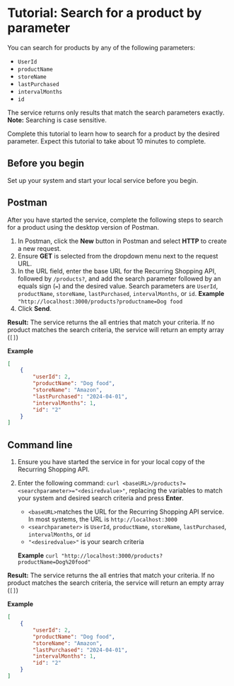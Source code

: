 # Tutorial: Search for a product by parameter

You can search for products by any of the following parameters:

* `UserId`
* `productName`
* `storeName`
* `lastPurchased`
* `intervalMonths`
* `id`

The service returns only results that match the search parameters exactly.  **Note:** Searching is case sensitive.

Complete this tutorial to learn how to search for a product by the desired parameter.
Expect this tutorial to take about 10 minutes to complete.

## Before you begin

Set up your system and start your local service before you begin.

## Postman

After you have started the service, complete the following steps to search for a product using the desktop version of Postman.

1. In Postman, click the **New** button in Postman and select **HTTP** to create a new request.
2. Ensure **GET** is selected from the dropdown menu next to the request URL.
3. In the URL field, enter the base URL for the Recurring Shopping API, followed by `/products?`, and add the search parameter followed by an equals sign (`=`) and the desired value. Search parameters are `UserId`, `productName`, `storeName`, `lastPurchased`, `intervalMonths`, or `id`.
    **Example** `"http://localhost:3000/products?productname=Dog food`
4. Click **Send**.

**Result:** The service returns the all entries that match your criteria. If no product matches the search criteria, the service will return an empty array (`[]`)

**Example**

```json
[
    {
        "userId": 2,
        "productName": "Dog food",
        "storeName": "Amazon",
        "lastPurchased": "2024-04-01",
        "intervalMonths": 1,
        "id": "2"
    }
]
```

## Command line

1. Ensure you have started the service in for your local copy of the Recurring Shopping API.
2. Enter the following command: `curl <baseURL>/products?=<searchparameter>="<desiredvalue>"`, replacing the variables to match your system and desired search criteria and press **Enter**.
    * `<baseURL>`matches the URL for the Recurring Shopping API service. In most systems, the URL is `http://localhost:3000`
    * `<searchparameter>` is `UserId`, `productName`, `storeName`, `lastPurchased`, `intervalMonths`, or `id`
    * `"<desiredvalue>"` is your search criteria

    **Example** `curl "http://localhost:3000/products?productName=Dog%20food"`

**Result:** The service returns the all entries that match your criteria. If no product matches the search criteria, the service will return an empty array (`[]`)

**Example**

```json
[
    {
        "userId": 2,
        "productName": "Dog food",
        "storeName": "Amazon",
        "lastPurchased": "2024-04-01",
        "intervalMonths": 1,
        "id": "2"
    }
]
```

